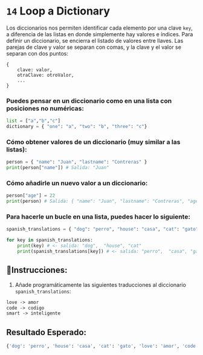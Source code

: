 # `14` Loop a Dictionary

Los diccionarios nos permiten identificar cada elemento por una clave `key`, a diferencia de las listas en donde simplemente hay valores e índices. Para definir un diccionario, se encierra el listado de valores entre llaves. Las parejas de clave y valor se separan con comas, y la clave y el valor se separan con dos puntos: 

```
{
    clave: valor,
    otraClave: otroValor, 
    ...
}
```

### Puedes pensar en un diccionario como en una lista con posiciones no numéricas:

```python
list = ["a","b","c"]
dictionary = { "one": "a", "two": "b", "three": "c"}
```

### Cómo obtener valores de un diccionario (muy similar a las listas):

```python
person = { "name": "Juan", "lastname": "Contreras" }
print(person["name"]) # Salida: "Juan"
```

### Cómo añadirle un nuevo valor a un diccionario:

```python
person["age"] = 22
print(person) # Salida: { "name": "Juan", "lastname": "Contreras", "age": 22 }
```

### Para hacerle un bucle en una lista, puedes hacer lo siguiente:

```python
spanish_translations = { "dog": "perro", "house": "casa", "cat": "gato" }

for key in spanish_translations:
    print(key) # <- salida: "dog",  "house", "cat"
    print(spanish_translations[key]) # <- salida: "perro",  "casa", "gato"
```

## 📝Instrucciones:

1. Añade programáticamente las siguientes traducciones al diccionario `spanish_translations`:

```txt
love -> amor
code -> codigo
smart -> inteligente
```

## Resultado Esperado:

```py
{'dog': 'perro', 'house': 'casa', 'cat': 'gato', 'love': 'amor', 'code': 'codigo', 'smart': 'inteligente'bukb}
```
